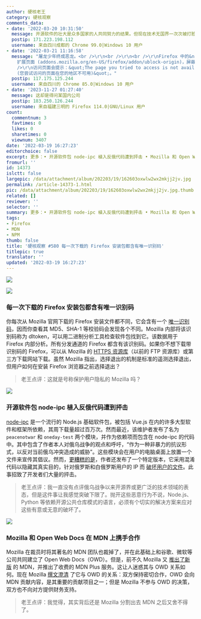 ```yaml
---
author: 硬核老王
category: 硬核观察
comments_data:
- date: '2022-03-20 10:31:50'
  message: 开源软件的壮大是众多国家的人共同努力的结果。但现在技术无国界一次次被打脸。
  postip: 171.223.198.112
  username: 来自四川成都的 Chrome 99.0|Windows 10 用户
- date: '2022-03-21 11:16:58'
  message: "屠龙少年终成恶龙。<br />\r\n<br />\r\n<br />\r\nFirefox 中的&nbsp;&nbsp;ublock origin
    扩展页面 (addons.mozilla.org/en-US/firefox/addon/ublock-origin)，屏蔽了中国 IP。<br />\r\n<br
    />\r\n访问页面会提示：&quot;The page you tried to access is not available in your region
    (您尝试访问的页面在您的地区不可用)&quot;。"
  postip: 117.175.125.244
  username: 来自四川的 Chrome 85.0|Windows 10 用户
- date: '2023-11-27 01:27:40'
  message: 这却是得问某国内公司
  postip: 183.250.126.244
  username: 来自福建三明的 Firefox 114.0|GNU/Linux 用户
count:
  commentnum: 3
  favtimes: 0
  likes: 0
  sharetimes: 0
  viewnum: 3407
date: '2022-03-19 16:27:23'
editorchoice: false
excerpt: 更多：• 开源软件包 node-ipc 植入反俄代码遭到抨击 • Mozilla 和 Open Web Docs 在 MDN 上携手合作
fromurl: ''
id: 14373
islctt: false
largepic: /data/attachment/album/202203/19/162603oxwlw2wx2mkjj2jv.jpg
permalink: /article-14373-1.html
pic: /data/attachment/album/202203/19/162603oxwlw2wx2mkjj2jv.jpg.thumb.jpg
related: []
reviewer: ''
selector: ''
summary: 更多：• 开源软件包 node-ipc 植入反俄代码遭到抨击 • Mozilla 和 Open Web Docs 在 MDN 上携手合作
tags:
- Firefox
- MDN
- NPM
thumb: false
title: '硬核观察 #580 每一次下载的 Firefox 安装包都含有唯一识别码'
titlepic: true
translator: ''
updated: '2022-03-19 16:27:23'
---
```


![](/data/attachment/album/202203/19/162603oxwlw2wx2mkjj2jv.jpg)


![](/data/attachment/album/202203/19/162620gv9nnjhvjnwtpvnb.jpg)


### 每一次下载的 Firefox 安装包都含有唯一识别码


你每次从 Mozilla 官网下载的 Firefox 安装文件都不同，它会含有一个 [唯一识别码](https://www.ghacks.net/2022/03/17/each-firefox-download-has-a-unique-identifier/)，因而你查看其 MD5、SHA-1 等校验码会发现各个不同。Mozilla 内部将该识别码称为 dltoken，可以用二进制分析工具检查软件包找到它。该数据用于 Firefox 内部分析。所有分发通道的 Firefox 都含有该识别码。如果你不想下载带识别码的 Firefox，可以从 Mozilla 的 [HTTPS 资源库](https://ftp.mozilla.org/pub/firefox/releases/)（以前的 FTP 资源库）或第三方下载网站下载。虽然 Mozilla 指出，选择退出的机制是标准的遥测选择退出，但用户如何在安装 Firefox 浏览器之前选择退出？



> 
> 老王点评：这就是号称保护用户隐私的 Mozilla 吗？
> 
> 
> 


![](/data/attachment/album/202203/19/162632zh3znkio2im1lhnz.jpg)


### 开源软件包 node-ipc 植入反俄代码遭到抨击


[node-ipc](https://github.com/RIAEvangelist/node-ipc) 是一个流行的 Node.js 基础软件包，被包括 Vue.js 在内的许多大型软件和框架所依赖，其周下载量超过百万次。然而最近，该维护者发布了名为 `peacenotwar` 和 `oneday-test` 两个模块，并作为依赖项而包含在 node-ipc 的代码中。其中包含了作者本人对俄乌战争的观点和呼吁，“作为一种非暴力的抗议形式，以反对当前俄乌冲突造成的威胁”。这些模块会在用户的电脑桌面上放置一个文件来宣传其倡议。然而，[更糟糕的是](https://www.bleepingcomputer.com/news/security/big-sabotage-famous-npm-package-deletes-files-to-protest-ukraine-war/)，作者还发布了一个特定版本，它采用混淆代码以隐藏其真实目的，针对俄罗斯和白俄罗斯用户的 IP 而 [破坏用户的文件](https://github.com/RIAEvangelist/node-ipc/blob/847047cf7f81ab08352038b2204f0e7633449580/dao/ssl-geospec.js)。此事招致了开发者们大量的抨击。



> 
> 老王点评：我一直没有点评俄乌战争以来开源界或更广泛的技术领域的表态，但是这件事让我感觉突破下限了。抛开这些恶意行为不说，Node.js、Python 等依赖开源公共仓库模式的语言，必须有个切实的解决方案来应对这些有意或无意的破坏了。
> 
> 
> 


![](/data/attachment/album/202203/19/162651xrtpmrpp7lyaap7r.jpg)


### Mozilla 和 Open Web Docs 在 MDN 上携手合作


Mozilla 在裁员时将其著名的 MDN 团队也裁掉了，并在此基础上和谷歌、微软等公司共同建立了 Open Web Docs（OWD）。但是，前不久 Mozilla 又 [推出了新版](/article-14321-1.html) 的 MDN，并推出了收费的 MDN Plus 服务。这让人迷惑其与 OWD 关系如何。现在 Mozilla [撰文澄清](https://hacks.mozilla.org/2022/03/mozilla-and-open-web-docs-working-together-on-mdn/) 了它与 OWD 的关系：双方保持密切合作，OWD 会向 MDN 贡献内容，是其重要的贡献项目之一；但是 Mozilla 不参与 OWD 的决策，双方也不向对方提供财务支持。



> 
> 老王点评：我觉得，其实背后还是 Mozilla 分割出去 MDN 之后又舍不得了。
> 
> 
>
